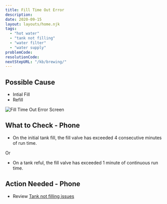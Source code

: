 ```yaml
---
title: Fill Time Out Error
description:
date: 2020-09-15
layout: layouts/home.njk
tags:
  - "hot water"
  - "tank not filling"
  - "water filter"
  - "water supply"
problemCode: 
resolutionCode: 
nextStepURL: "/kb/brewing/"
---
```

## Possible Cause

- Intial Fill
- Refill

![Fill Time Out Error Screen](/images/error_fill_time.png)

## What to Check - Phone

- On the initial tank fill, the fill valve has exceeded 4 consecutive minutes of run time.

Or

- On a tank reful, the fill valve has exceeded 1 minute of continuous run time.

## Action Needed - Phone

- Review [Tank not filling issues](/kb/brewing/not-filling/)